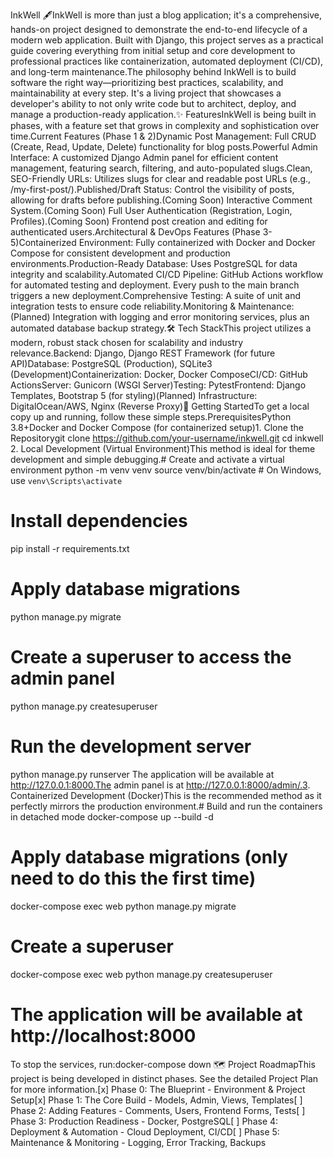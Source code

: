 InkWell 🖋️InkWell is more than just a blog application; it's a comprehensive, hands-on project designed to demonstrate the end-to-end lifecycle of a modern web application. Built with Django, this project serves as a practical guide covering everything from initial setup and core development to professional practices like containerization, automated deployment (CI/CD), and long-term maintenance.The philosophy behind InkWell is to build software the right way—prioritizing best practices, scalability, and maintainability at every step. It's a living project that showcases a developer's ability to not only write code but to architect, deploy, and manage a production-ready application.✨ FeaturesInkWell is being built in phases, with a feature set that grows in complexity and sophistication over time.Current Features (Phase 1 & 2)Dynamic Post Management: Full CRUD (Create, Read, Update, Delete) functionality for blog posts.Powerful Admin Interface: A customized Django Admin panel for efficient content management, featuring search, filtering, and auto-populated slugs.Clean, SEO-Friendly URLs: Utilizes slugs for clear and readable post URLs (e.g., /my-first-post/).Published/Draft Status: Control the visibility of posts, allowing for drafts before publishing.(Coming Soon) Interactive Comment System.(Coming Soon) Full User Authentication (Registration, Login, Profiles).(Coming Soon) Frontend post creation and editing for authenticated users.Architectural & DevOps Features (Phase 3-5)Containerized Environment: Fully containerized with Docker and Docker Compose for consistent development and production environments.Production-Ready Database: Uses PostgreSQL for data integrity and scalability.Automated CI/CD Pipeline: GitHub Actions workflow for automated testing and deployment. Every push to the main branch triggers a new deployment.Comprehensive Testing: A suite of unit and integration tests to ensure code reliability.Monitoring & Maintenance: (Planned) Integration with logging and error monitoring services, plus an automated database backup strategy.🛠️ Tech StackThis project utilizes a modern, robust stack chosen for scalability and industry relevance.Backend: Django, Django REST Framework (for future API)Database: PostgreSQL (Production), SQLite3 (Development)Containerization: Docker, Docker ComposeCI/CD: GitHub ActionsServer: Gunicorn (WSGI Server)Testing: PytestFrontend: Django Templates, Bootstrap 5 (for styling)(Planned) Infrastructure: DigitalOcean/AWS, Nginx (Reverse Proxy)🚀 Getting StartedTo get a local copy up and running, follow these simple steps.PrerequisitesPython 3.8+Docker and Docker Compose (for containerized setup)1. Clone the Repositorygit clone https://github.com/your-username/inkwell.git
cd inkwell
2. Local Development (Virtual Environment)This method is ideal for theme development and simple debugging.# Create and activate a virtual environment
python -m venv venv
source venv/bin/activate  # On Windows, use `venv\Scripts\activate`

# Install dependencies
pip install -r requirements.txt

# Apply database migrations
python manage.py migrate

# Create a superuser to access the admin panel
python manage.py createsuperuser

# Run the development server
python manage.py runserver
The application will be available at http://127.0.0.1:8000.The admin panel is at http://127.0.0.1:8000/admin/.3. Containerized Development (Docker)This is the recommended method as it perfectly mirrors the production environment.# Build and run the containers in detached mode
docker-compose up --build -d

# Apply database migrations (only need to do this the first time)
docker-compose exec web python manage.py migrate

# Create a superuser
docker-compose exec web python manage.py createsuperuser

# The application will be available at http://localhost:8000
To stop the services, run:docker-compose down
🗺️ Project RoadmapThis project is being developed in distinct phases. See the detailed Project Plan for more information.[x] Phase 0: The Blueprint - Environment & Project Setup[x] Phase 1: The Core Build - Models, Admin, Views, Templates[ ] Phase 2: Adding Features - Comments, Users, Frontend Forms, Tests[ ] Phase 3: Production Readiness - Docker, PostgreSQL[ ] Phase 4: Deployment & Automation - Cloud Deployment, CI/CD[ ] Phase 5: Maintenance & Monitoring - Logging, Error Tracking, Backups
